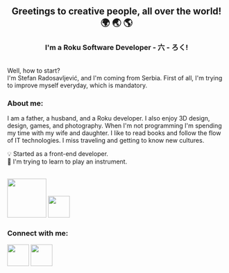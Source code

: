 ## <p align="center">Greetings to creative people, all over the world! 🌍 🌏 🌎</p>
### <p align="center">I'm a Roku Software Developer - 六 - ろく!</p>
\
Well, how to start?
\
I'm Stefan Radosavljević, and I'm coming from Serbia.
First of all, I'm trying to improve myself everyday, which is mandatory.

### About me: 

I am a father, a husband, and a Roku developer. I also enjoy 3D design, design, games, and photography. When I'm not programming I'm spending my time with my wife and daughter. I like to read books and follow the flow of IT technologies. I miss traveling and getting to know new cultures.


💡 Started as a front-end developer.
\
🎸 I'm trying to learn to play an instrument.

<!-- 📚 I'm currently learning Unity, Blender, and C#. -->


<br />

<div display="block">
<img width="90" src="https://1000logos.net/wp-content/uploads/2023/06/Roku-Logo.png" />
<img width="50" src="https://rokucommunity.gallerycdn.vsassets.io/extensions/rokucommunity/brightscript/2.48.5/1717532132606/Microsoft.VisualStudio.Services.Icons.Default" />
<!-- <img width="50" src="https://raw.githubusercontent.com/devicons/devicon/master/icons/csharp/csharp-original.svg" /> -->
<!-- <img width="50" src="https://www.svgrepo.com/show/342325/unity.svg" /> -->
<!-- <img width="50" src="https://www.svgrepo.com/show/353488/blender.svg" /> -->
</div>

### Connect with me:
[<img width="50" src="https://www.svgrepo.com/show/448234/linkedin.svg" />](https://www.linkedin.com/in/stefanradosavljevic/)
[<img width="50" src="https://etluxintenebris.com/assets/logo/cat-logo.jpg" />](https://www.etluxintenebris.com/)
<!-- [<img width="50" src="https://www.svgrepo.com/show/452229/instagram-1.svg" />](https://www.instagram.com/_e.lit/) -->


<!--
**lux-1n-tenebris/lux-1n-tenebris** is a ✨ _special_ ✨ repository because its `README.md` (this file) appears on your GitHub profile.

Here are some ideas to get you started:

- 🔭 I’m currently working on ...
- 🌱 I’m currently learning ...
- 👯 I’m looking to collaborate on ...
- 🤔 I’m looking for help with ...
- 💬 Ask me about ...
- 📫 How to reach me: ...
- 😄 Pronouns: ...
- ⚡ Fun fact: ...
-->
